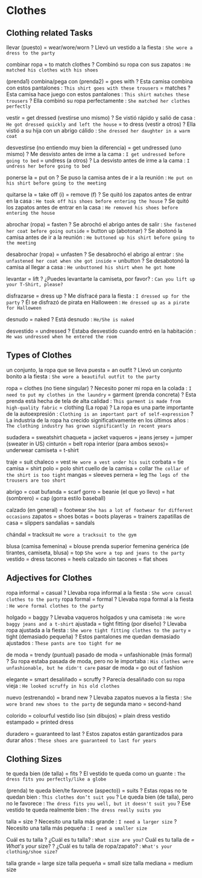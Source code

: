 # Clothes

## Clothing related Tasks

llevar (puesto) = wear/wore/worn
    ? Llevó un vestido a la fiesta : `She wore a dress to the party`

combinar ropa
    = to match clothes
    ? Combinó su ropa con sus zapatos : `He matched his clothes with his shoes`

(prenda1) combina/pega con (prenda2)
    = goes with
    ? Esta camisa combina con estos pantalones : `This shirt goes with these trousers`
    = matches
    ? Esta camisa hace juego con estos pantalones : `This shirt matches these trousers`
    ? Ella combinó su ropa perfectamente : `She matched her clothes perfectly`

vestir
    = get dressed (vestirse uno mismo)
    ? Se vistió rápido y salió de casa : `He got dressed quickly and left the house`
    = to dress (vestir a otros)
    ? Ella vistió a su hija con un abrigo cálido : `She dressed her daughter in a warm coat`

desvestirse (no entiendo muy bien la diferencia)
    = get undressed (uno mismo)
    ? Me desvisto antes de irme a la cama : `I get undressed before going to bed`
    = undress (a otros)
    ? La desvisto antes de irme a la cama : `I undress her before going to bed`


ponerse la <prenda> = put on
    ? Se puso la camisa antes de ir a la reunión : `He put on his shirt before going to the meeting`

quitarse la <prenda>
    = take off (i)
    = remove (f)
    ? Se quitó los zapatos antes de entrar en la casa : `He took off his shoes before entering the house`
    ? Se quitó los zapatos antes de entrar en la casa : `He removed his shoes before entering the house`

abrochar (ropa)
    = fasten
    ? Se abrochó el abrigo antes de salir : `She fastened her coat before going outside`
    = button up (abotonar)
    ? Se abotonó la camisa antes de ir a la reunión : `He buttoned up his shirt before going to the meeting`

desabrochar (ropa)
    = unfasten
    ? Se desabrochó el abrigo al entrar : `She unfastened her coat when she got inside`
    = unbutton
    ? Se desabotonó la camisa al llegar a casa : `He unbuttoned his shirt when he got home`

levantar = lift
    ? ¿Puedes levantarte la camiseta, por favor? : `Can you lift up your T-Shirt, please?`

disfrazarse = dress up
    ? Me disfracé para la fiesta : `I dressed up for the party`
    ? Él se disfrazó de pirata en Halloween : `He dressed up as a pirate for Halloween`

desnudo = naked
    ? Está desnudo : `He/She is naked`

desvestido = undressed
    ? Estaba desvestido cuando entró en la habitación : `He was undressed when he entered the room`

## Types of Clothes

un conjunto, la ropa que se lleva puesta  = an outfit
    ? Llevó un conjunto bonito a la fiesta : `She wore a beautiful outfit to the party`

ropa
    = clothes (no tiene singular)
    ? Necesito poner mi ropa en la colada : `I need to put my clothes in the laundry`
    = garment (prenda concreta)
    ? Esta prenda está hecha de tela de alta calidad : `This garment is made from high-quality fabric`
    = clothing (La ropa)
    ? La ropa es una parte importante de la autoexpresión : `Clothing is an important part of self-expression`
    ? La industria de la ropa ha crecido significativamente en los últimos años : `The clothing industry has grown significantly in recent years`


sudadera = sweatshirt
chaqueta = jacket
vaqueros = jeans
jersey = jumper (sweater in US)
cinturón = belt
ropa interior (para ambos sexos)= underwear
camiseta = t-shirt

traje = suit
chaleco = vest `He wore a vest under his suit`
corbata = tie
camisa = shirt
polo = polo shirt
cuello de la camisa = collar `The collar of the shirt is too tight`
mangas = sleeves
pernera = leg `The legs of the trousers are too short`

abrigo = coat
bufanda = scarf
gorro
    = beanie (el que yo llevo)
    = hat (sombrero)
    = cap (gorra estilo baseball)

calzado (en general) = footwear `She has a lot of footwear for different occasions`
zapatos = shoes
botas = boots
playeras = trainers
zapatillas de casa = slippers
sandalias = sandals

chándal = tracksuit `He wore a tracksuit to the gym`

blusa (camisa femenina) = blouse
prenda superior femenina genérica (de tirantes, camiseta, blusa) = top `She wore a top and jeans to the party`
vestido = dress
tacones = heels
calzado sin tacones = flat shoes


## Adjectives for Clothes

ropa informal = casual
    ? Llevaba ropa informal a la fiesta : `She wore casual clothes to the party`
ropa formal = formal
    ? Llevaba ropa formal a la fiesta : `He wore formal clothes to the party`

holgado = baggy
    ? Llevaba vaqueros holgados y una camiseta : `He wore baggy jeans and a t-shirt`
ajustada
    = tight fitting (por diseño)
    ? Llevaba ropa ajustada a la fiesta : `She wore tight fitting clothes to the party`
    = tight (demasiado pequeña)
    ? Estos pantalones me quedan demasiado ajustados : `These pants are too tight for me`

de moda = trendy (puntual)
pasado de moda = unfashionable (más formal)
    ? Su ropa estaba pasada de moda, pero no le importaba : `His clothes were unfashionable, but he didn't care`
pasar de moda = go out of fashion

elegante = smart
desaliñado = scruffy
    ? Parecía desaliñado con su ropa vieja : `He looked scruffy in his old clothes`

nuevo (estrenando) = brand new
    ? Llevaba zapatos nuevos a la fiesta : `She wore brand new shoes to the party`
de segunda mano = second-hand

colorido = colourful
vestido liso (sin dibujos) = plain dress
vestido estampado = printed dress

duradero = guaranteed to last
    ? Estos zapatos están garantizados para durar años : `These shoes are guaranteed to last for years`


## Clothing Sizes

te queda bien (de talla) = fits
    ? El vestido te queda como un guante : `The dress fits you perfectly/like a globe`

(prenda) te queda bien/te favorece (aspecto))
    = suits
    ? Estas ropas no te quedan bien : `This clothes don’t suit you`
    ? Le queda bien (de talla), pero no le favorece : `The dress fits you well, but it doesn't suit you`
    ? Ese vestido te queda realmente bien : `The dress really suits you`

talla
    = size
    ? Necesito una talla más grande : `I need a larger size`
    ? Necesito una talla más pequeña : `I need a smaller size`

Cuál es tu talla
    ? ¿Cuál es tu talla? : `What size are you?`
Cuál es tu talla de _= What's your_ size?
    ? ¿Cuál es tu talla de ropa/zapato? : `What's your clothing/shoe size?`

talla grande = large size
talla pequeña = small size
talla mediana = medium size
